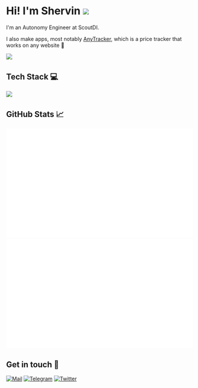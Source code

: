 <h1>Hi! I'm Shervin <img src="https://raw.githubusercontent.com/MartinHeinz/MartinHeinz/master/wave.gif" width="28"></h1>

I'm an Autonomy Engineer at ScoutDI.

I also make apps, most notably [AnyTracker](https://anytracker.org/), which is a price tracker that works on any website 💸

![](https://komarev.com/ghpvc/?username=shervinkoushan)

<h2>Tech Stack 💻</h2>

![](https://skillicons.dev/icons?i=kotlin,python,c,cpp,java,swift,androidstudio,vscode,linux,git,github,githubactions)

<h2>GitHub Stats 📈</h2>
  
![Stats Overview](https://raw.githubusercontent.com/shervinkoushan/github-stats-transparent/output/generated/overview.svg)
![Most Used Languages](https://raw.githubusercontent.com/shervinkoushan/github-stats-transparent/output/generated/languages.svg)

<h2>Get in touch 👥</h2>
  
[![Mail](https://img.shields.io/badge/Mail-8B89CC?style=for-the-badge&logo=gmail&logoColor=white)](mailto://shervin.koushan.dev@gmail.com)
[![Telegram](https://img.shields.io/badge/telegram-1b77FF.svg?style=for-the-badge&logo=telegram)](https://t.me/shervink99)
[![Twitter](https://img.shields.io/badge/x-black.svg?style=for-the-badge&logo=x)](https://twitter.com/KoushanShervin) 
